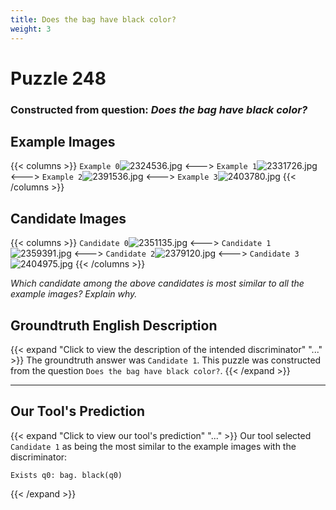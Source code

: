 ```yaml
---
title: Does the bag have black color?
weight: 3
---
```


# Puzzle 248
### Constructed from question: _Does the bag have black color?_


## Example Images
{{< columns >}}
`Example 0`![2324536.jpg](/gqa_images/2324536.jpg)
<--->
`Example 1`![2331726.jpg](/gqa_images/2331726.jpg)
<--->
`Example 2`![2391536.jpg](/gqa_images/2391536.jpg)
<--->
`Example 3`![2403780.jpg](/gqa_images/2403780.jpg)
{{< /columns >}}

## Candidate Images
{{< columns >}}
`Candidate 0`![2351135.jpg](/gqa_images/2351135.jpg)
<--->
`Candidate 1`![2359391.jpg](/gqa_images/2359391.jpg)
<--->
`Candidate 2`![2379120.jpg](/gqa_images/2379120.jpg)
<--->
`Candidate 3`![2404975.jpg](/gqa_images/2404975.jpg)
{{< /columns >}}

*Which candidate among the above candidates is most similar to all the example images? Explain why.*

## Groundtruth English Description

{{< expand "Click to view the description of the intended discriminator" "..." >}}
The groundtruth answer was `Candidate 1`. This puzzle was constructed from the question `Does the bag have black color?`.
{{< /expand >}}

---

## Our Tool's Prediction

{{< expand "Click to view our tool's prediction" "..." >}}
Our tool selected `Candidate 1` as being the most similar to the example images with the discriminator:
```plaintext
Exists q0: bag. black(q0)
```
{{< /expand >}}

